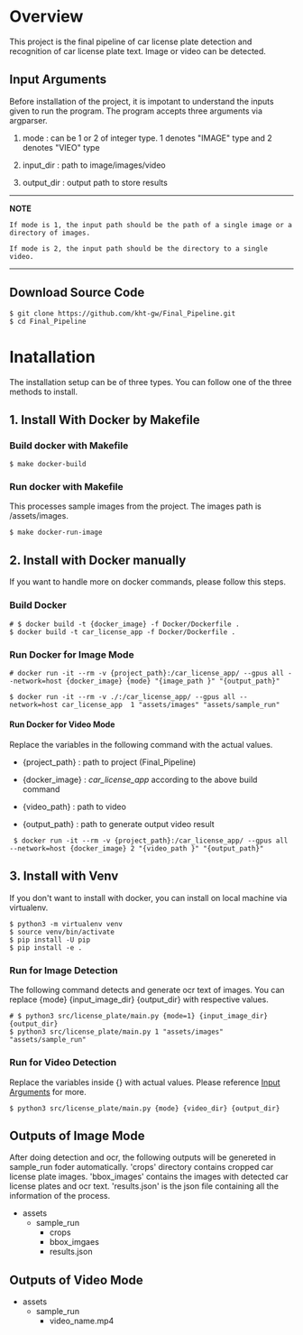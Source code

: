 # Overview

This project is the final pipeline of car license plate detection and recognition of car license plate text.
Image or video can be detected.  

## Input Arguments 


Before installation of the project, it is impotant to understand the inputs given to run the program. The program accepts three arguments via argparser. 

1. mode :  can be 1 or 2 of integer type. 1 denotes "IMAGE" type and 2 denotes "VIEO" type

2. input_dir : path to image/images/video

3. output_dir : output path to store results

---
**NOTE**

~~~
If mode is 1, the input path should be the path of a single image or a directory of images.

If mode is 2, the input path should be the directory to a single video.
~~~
---

## Download Source Code
```shell
$ git clone https://github.com/kht-gw/Final_Pipeline.git
$ cd Final_Pipeline
```

# Inatallation

The installation setup can be of three types. You can follow one of the three methods to install. 

## 1. Install With Docker by Makefile


###  Build docker with Makefile
```shell
$ make docker-build
```
### Run docker with Makefile
This processes sample images from the  project. The images path is /assets/images. 

```shell
$ make docker-run-image
```

## 2. Install with Docker manually

If you want to handle more on docker commands, please follow this steps. 

### Build Docker
```shell
# $ docker build -t {docker_image} -f Docker/Dockerfile .
$ docker build -t car_license_app -f Docker/Dockerfile .
```


### Run Docker for Image Mode
```shell
# docker run -it --rm -v {project_path}:/car_license_app/ --gpus all --network=host {docker_image} {mode} "{image_path }" "{output_path}"

$ docker run -it --rm -v ./:/car_license_app/ --gpus all --network=host car_license_app  1 "assets/images" "assets/sample_run"
```

#### Run Docker for Video Mode
Replace the variables in the following command with the actual values. 

* {project_path} : path to project (Final_Pipeline)

* {docker_image} : *car_license_app* according to the above build command

* {video_path} : path to video 

* {output_path} : path to generate output video result

```shell
 $ docker run -it --rm -v {project_path}:/car_license_app/ --gpus all --network=host {docker_image} 2 "{video_path }" "{output_path}"
```



## 3. Install with Venv
If you don't want to install with docker, you can install on local machine via virtualenv. 

``` shell
$ python3 -m virtualenv venv
$ source venv/bin/activate
$ pip install -U pip
$ pip install -e .
```


### Run for Image Detection
The following command detects and generate ocr text of images. You can replace {mode} {input_image_dir} {output_dir} with respective values.
```shell
# $ python3 src/license_plate/main.py {mode=1} {input_image_dir} {output_dir}
$ python3 src/license_plate/main.py 1 "assets/images" "assets/sample_run"
```

### Run for Video Detection
Replace the variables inside {} with actual values. Please reference [Input Arguments](#Input-Arguments) for more.

```shell
$ python3 src/license_plate/main.py {mode} {video_dir} {output_dir}
```




## Outputs of Image Mode

After doing detection and ocr, the following outputs will be genereted in sample_run foder automatically. 'crops' directory contains cropped car license plate images. 'bbox_images' contains the images with detected car license plates and ocr text. 
'results.json' is the json file containing all the information of the process. 

* assets
    + sample_run
        + crops
        + bbox_imgaes
        + results.json 


## Outputs of Video Mode


* assets
    + sample_run
        + video_name.mp4



